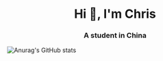 <h1 align="center">Hi 👋, I'm Chris</h1>
<h3 align="center">A student in China</h3>

![Anurag's GitHub stats](https://github-readme-stats.vercel.app/api?username=ChrisNg&show_icons=true&theme=tokyonight)
